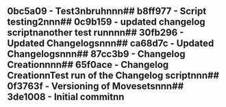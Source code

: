 ﻿## 0bc5a09 - Test3nbruhnnn## b8ff977 - Script testing2nnn## 0c9b159 - updated changelog scriptnanother test runnnn## 30fb296 - Updated Changelogsnnn## ca68d7c - Updated Changelogsnnn## 87cc3b9 - Changelog Creationnnn## 65f0ace - Changelog CreationnTest run of the Changelog scriptnnn## 0f3763f - Versioning of Movesetsnnn## 3de1008 - Initial commitnn
